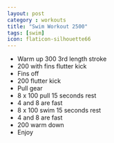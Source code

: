 ```yaml
---
layout: post
category : workouts
title: "Swim Workout 2500"
tags: [swim]
icon: flaticon-silhouette66
---
```

* Warm up 300 3rd length stroke
* 200 with fins flutter kick
* Fins off
* 200 flutter kick
* Pull gear
* 8 x 100 pull 15 seconds rest
* 4 and 8 are fast
* 8 x 100 swim 15 seconds rest
* 4 and 8 are fast 
* 200 warm down
* Enjoy
